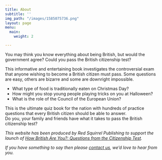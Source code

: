 ```yaml
---
title: About
subtitle: ''
img_path: "/images/1585075736.png"
layout: page
menu:
  main:
    weight: 2

---
```

You may think you know everything about being British, but would the government agree? Could you pass the British citizenship test?

This informative and entertaining book investigates the controversial exam that anyone wishing to become a British citizen must pass. Some questions are easy, others are bizarre and some are downright impossible.

* What type of food is traditionally eaten on Christmas Day?
* How might you stop young people playing tricks on you at Halloween?
* What is the role of the Council of the European Union?

This is the ultimate quiz book for the nation with hundreds of practice questions that every British citizen should be able to answer.  
Do you, your family and friends have what it takes to pass the British citizenship test?

_This website has been produced by Red Squirrel Publishing to support the launch of_ [_How British Are You?: Questions from the Citizenship Test_](https://www.amazon.co.uk/gp/redirect.html?ie=UTF8&location=http%3A%2F%2Fwww.amazon.co.uk%2FHow-British-are-You-Citizenship%2Fdp%2F0955215978%3Fie%3DUTF8%26s%3Dbooks%26qid%3D1222430685%26sr%3D8-1&tag=howbritish-21&linkCode=ur2&camp=1634&creative=6738)_._

_If you have something to say then please_ [_contact us_](http://www.redsquirrelbooks.com)_, we’d love to hear from you._